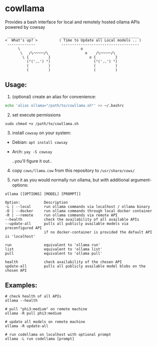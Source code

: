 # cowllama
Provides a bash interface for local and remotely hosted ollama APIs powered by cowsay

```
 _____________            ____________________________________ 
<  What's up? >          ( Time to Update all Local models .. )
 -------------            ------------------------------------ 
      \                            o
       \   /\⌒⌒⌒⌒⌒/\                 o    /\⌒⌒⌒⌒⌒/\
        \ {         }                  o {         }
          (°('◞◟') °)                    (°('◞◟') °)
          (         )                    (         )
          (         )                    (         )
```

## Usage: ##

1. (optional) create an alias for convenience:

```bash
echo 'alias ollama="/path/to/cowllama.sh"' >> ~/.bashrc
```

2. set execute permissions
```
sudo chmod +x /path/to/cowllama.sh
```

3. install `cowsay` on your system:

- Debian: `apt install cowsay`
- Arch: `yay -S cowsay`

  ..you'll figure it out..

4. copy `cows/llama.cow` from this repository to `/usr/share/cows/`

5. run it as you would normally run ollama, but with additional argument-options:

```
ollama [[OPTIONS] [MODEL] [PROMPT]]

Option:           Description
-L | --local      run ollama commands via localhost / ollama binary
-D | --docker     run ollama commands through local docker container
-R | --remote     run ollama commands via remote API
--health          check the availability of all available APIs
--update-all      pulls all publicly available models via preconfigured API 
                  if no docker-container is provided the default API is 'localhost'

run               equivalent to 'ollama run'
list              equivalent to 'ollama list'
pull              equivalent to 'ollama pull'

health            check availability of the chosen API 
update-all        pulls all publicly available model blobs on the chosen API
```

## Examples: ##

```
# check health of all APIs
ollama --health

# pull "phi3:medium" on remote machine
ollama -R pull phi3:medium

# update all models on remote machine
ollama -R update-all

# run codellama on localhost with optional prompt
ollama -L run codellama [prompt]
```
